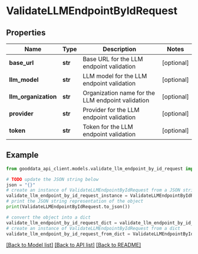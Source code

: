 # ValidateLLMEndpointByIdRequest


## Properties

Name | Type | Description | Notes
------------ | ------------- | ------------- | -------------
**base_url** | **str** | Base URL for the LLM endpoint validation | [optional] 
**llm_model** | **str** | LLM model for the LLM endpoint validation | [optional] 
**llm_organization** | **str** | Organization name for the LLM endpoint validation | [optional] 
**provider** | **str** | Provider for the LLM endpoint validation | [optional] 
**token** | **str** | Token for the LLM endpoint validation | [optional] 

## Example

```python
from gooddata_api_client.models.validate_llm_endpoint_by_id_request import ValidateLLMEndpointByIdRequest

# TODO update the JSON string below
json = "{}"
# create an instance of ValidateLLMEndpointByIdRequest from a JSON string
validate_llm_endpoint_by_id_request_instance = ValidateLLMEndpointByIdRequest.from_json(json)
# print the JSON string representation of the object
print(ValidateLLMEndpointByIdRequest.to_json())

# convert the object into a dict
validate_llm_endpoint_by_id_request_dict = validate_llm_endpoint_by_id_request_instance.to_dict()
# create an instance of ValidateLLMEndpointByIdRequest from a dict
validate_llm_endpoint_by_id_request_from_dict = ValidateLLMEndpointByIdRequest.from_dict(validate_llm_endpoint_by_id_request_dict)
```
[[Back to Model list]](../README.md#documentation-for-models) [[Back to API list]](../README.md#documentation-for-api-endpoints) [[Back to README]](../README.md)


